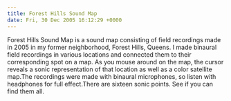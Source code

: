 ```yaml
---
title: Forest Hills Sound Map
date: Fri, 30 Dec 2005 16:12:29 +0000
---
```

Forest Hills Sound Map is a sound map consisting of field recordings made in 2005 in my former neighborhood, Forest Hills, Queens.  I made binaural field recordings in various locations and connected them to their corresponding spot on a map.  As you mouse around on the map, the cursor reveals a sonic representation of that location as well as a color satellite map.The recordings were made with binaural microphones, so listen with headphones for full effect.There are sixteen sonic points.  See if you can find them all.